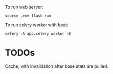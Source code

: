 To run web server:

`source .env flask run`

To run celery worker with beat:

`celery -A app.celery worker -B`

# TODOs

Cache, with invalidation after base stats are pulled.